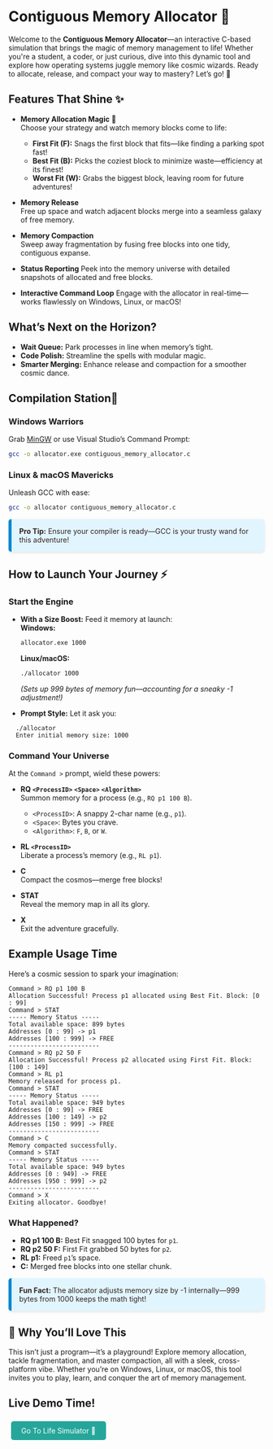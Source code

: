 # Contiguous Memory Allocator 🚀

Welcome to the **Contiguous Memory Allocator**—an interactive C-based simulation that brings the magic of memory management to life! Whether you're a student, a coder, or just curious, dive into this dynamic tool and explore how operating systems juggle memory like cosmic wizards. Ready to allocate, release, and compact your way to mastery? Let’s go! 🌟

## Features That Shine ✨

- **Memory Allocation Magic** 🎩  
  Choose your strategy and watch memory blocks come to life:  
  - **First Fit (F):** Snags the first block that fits—like finding a parking spot fast!  
  - **Best Fit (B):** Picks the coziest block to minimize waste—efficiency at its finest!  
  - **Worst Fit (W):** Grabs the biggest block, leaving room for future adventures!  

- **Memory Release**  
  Free up space and watch adjacent blocks merge into a seamless galaxy of free memory.

- **Memory Compaction**  
  Sweep away fragmentation by fusing free blocks into one tidy, contiguous expanse.

- **Status Reporting** 
  Peek into the memory universe with detailed snapshots of allocated and free blocks.

- **Interactive Command Loop**
  Engage with the allocator in real-time—works flawlessly on Windows, Linux, or macOS!

## What’s Next on the Horizon?

- **Wait Queue:** Park processes in line when memory’s tight.  
- **Code Polish:** Streamline the spells with modular magic.  
- **Smarter Merging:** Enhance release and compaction for a smoother cosmic dance.

## Compilation Station🔧

### Windows Warriors

Grab [MinGW](http://www.mingw.org/) or use Visual Studio’s Command Prompt:  

```bash
gcc -o allocator.exe contiguous_memory_allocator.c
```

### Linux & macOS Mavericks
  
Unleash GCC with ease:  

```bash
gcc -o allocator contiguous_memory_allocator.c
```

<div style="background: #e1f5fe; border-left: 6px solid #0288d1; padding: 15px; border-radius: 5px; margin: 15px 0; box-shadow: 0 2px 5px rgba(0, 0, 0, 0.1); transition: transform 0.3s ease;color:#322;">
  <strong>Pro Tip:</strong> Ensure your compiler is ready—GCC is your trusty wand for this adventure!
</div>

## How to Launch Your Journey ⚡

### Start the Engine  

- **With a Size Boost:** Feed it memory at launch:  
  **Windows:**

  ```bash
  allocator.exe 1000
  ```  

  **Linux/macOS:**

  ```bash
  ./allocator 1000
  ```  

  *(Sets up 999 bytes of memory fun—accounting for a sneaky -1 adjustment!)*  

- **Prompt Style:** Let it ask you:

```terminal
  ./allocator
  Enter initial memory size: 1000
```

### Command Your Universe

At the `Command >` prompt, wield these powers:  

- **RQ `<ProcessID>` `<Space>` `<Algorithm>`**  
  Summon memory for a process (e.g., `RQ p1 100 B`).  
  - `<ProcessID>`: A snappy 2-char name (e.g., `p1`).  
  - `<Space>`: Bytes you crave.  
  - `<Algorithm>`: `F`, `B`, or `W`.  

- **RL `<ProcessID>`**  
  Liberate a process’s memory (e.g., `RL p1`).  

- **C**  
  Compact the cosmos—merge free blocks!  

- **STAT**  
  Reveal the memory map in all its glory.  

- **X**  
  Exit the adventure gracefully.

## Example Usage Time

Here’s a cosmic session to spark your imagination:

```terminal
Command > RQ p1 100 B
Allocation Successful! Process p1 allocated using Best Fit. Block: [0 : 99]
Command > STAT
----- Memory Status -----
Total available space: 899 bytes
Addresses [0 : 99] -> p1
Addresses [100 : 999] -> FREE
-------------------------
Command > RQ p2 50 F
Allocation Successful! Process p2 allocated using First Fit. Block: [100 : 149]
Command > RL p1
Memory released for process p1.
Command > STAT
----- Memory Status -----
Total available space: 949 bytes
Addresses [0 : 99] -> FREE
Addresses [100 : 149] -> p2
Addresses [150 : 999] -> FREE
-------------------------
Command > C
Memory compacted successfully.
Command > STAT
----- Memory Status -----
Total available space: 949 bytes
Addresses [0 : 949] -> FREE
Addresses [950 : 999] -> p2
-------------------------
Command > X
Exiting allocator. Goodbye!
```

### What Happened?

- **RQ p1 100 B:** Best Fit snagged 100 bytes for `p1`.  
- **RQ p2 50 F:** First Fit grabbed 50 bytes for `p2`.  
- **RL p1:** Freed `p1`’s space.  
- **C:** Merged free blocks into one stellar chunk.  

<div style="background: #e1f5fe; border-left: 6px solid #0288d1; padding: 15px; border-radius: 5px; margin: 15px 0; box-shadow: 0 2px 5px rgba(0, 0, 0, 0.1); transition: transform 0.3s ease; color:#322;">
  <strong>Fun Fact:</strong> The allocator adjusts memory size by -1 internally—999 bytes from 1000 keeps the math tight!
</div>

## 🌟 Why You’ll Love This

This isn’t just a program—it’s a playground! Explore memory allocation, tackle fragmentation, and master compaction, all with a sleek, cross-platform vibe. Whether you’re on Windows, Linux, or macOS, this tool invites you to play, learn, and conquer the art of memory management.  

## Live Demo Time!

<a href="https://eng-ahmed-hussien.github.io/Memory-Allocator/" style="display: inline-block; padding: 10px 20px; background: #26a69a; color: white; border-radius: 5px; text-align: center; text-decoration: none; margin: 5px; transition: background 0.3s ease;">Go To Life Simulator 🚀</a>